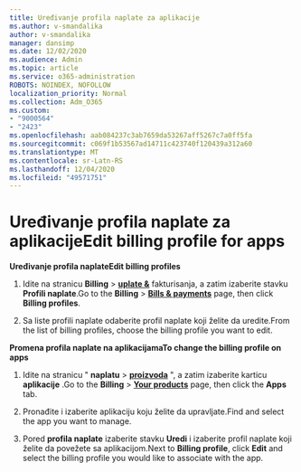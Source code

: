 ```yaml
---
title: Uređivanje profila naplate za aplikacije
ms.author: v-smandalika
author: v-smandalika
manager: dansimp
ms.date: 12/02/2020
ms.audience: Admin
ms.topic: article
ms.service: o365-administration
ROBOTS: NOINDEX, NOFOLLOW
localization_priority: Normal
ms.collection: Adm_O365
ms.custom:
- "9000564"
- "2423"
ms.openlocfilehash: aab084237c3ab7659da53267aff5267c7a0ff5fa
ms.sourcegitcommit: c069f1b53567ad14711c423740f120439a312a60
ms.translationtype: MT
ms.contentlocale: sr-Latn-RS
ms.lasthandoff: 12/04/2020
ms.locfileid: "49571751"
---
```

# <a name="edit-billing-profile-for-apps"></a><span data-ttu-id="575a7-102">Uređivanje profila naplate za aplikacije</span><span class="sxs-lookup"><span data-stu-id="575a7-102">Edit billing profile for apps</span></span>

<span data-ttu-id="575a7-103">**Uređivanje profila naplate**</span><span class="sxs-lookup"><span data-stu-id="575a7-103">**Edit billing profiles**</span></span>

1. <span data-ttu-id="575a7-104">Idite na stranicu **Billing**  >  **[uplate &](https://go.microsoft.com/fwlink/p/?linkid=848039)** fakturisanja, a zatim izaberite stavku **Profili naplate**.</span><span class="sxs-lookup"><span data-stu-id="575a7-104">Go to the **Billing** > **[Bills & payments](https://go.microsoft.com/fwlink/p/?linkid=848039)** page, then click **Billing profiles**.</span></span>

2. <span data-ttu-id="575a7-105">Sa liste profili naplate odaberite profil naplate koji želite da uredite.</span><span class="sxs-lookup"><span data-stu-id="575a7-105">From the list of billing profiles, choose the billing profile you want to edit.</span></span>

<span data-ttu-id="575a7-106">**Promena profila naplate na aplikacijama**</span><span class="sxs-lookup"><span data-stu-id="575a7-106">**To change the billing profile on apps**</span></span>

1. <span data-ttu-id="575a7-107">Idite na stranicu " **naplatu**  >  **[proizvoda](https://go.microsoft.com/fwlink/p/?linkid=842054)** ", a zatim izaberite karticu **aplikacije** .</span><span class="sxs-lookup"><span data-stu-id="575a7-107">Go to the **Billing** > **[Your products](https://go.microsoft.com/fwlink/p/?linkid=842054)** page, then click the **Apps** tab.</span></span>

2. <span data-ttu-id="575a7-108">Pronađite i izaberite aplikaciju koju želite da upravljate.</span><span class="sxs-lookup"><span data-stu-id="575a7-108">Find and select the app you want to manage.</span></span>  

3. <span data-ttu-id="575a7-109">Pored **profila naplate** izaberite stavku **Uredi** i izaberite profil naplate koji želite da povežete sa aplikacijom.</span><span class="sxs-lookup"><span data-stu-id="575a7-109">Next to **Billing profile**, click **Edit** and select the billing profile you would like to associate with the app.</span></span>
